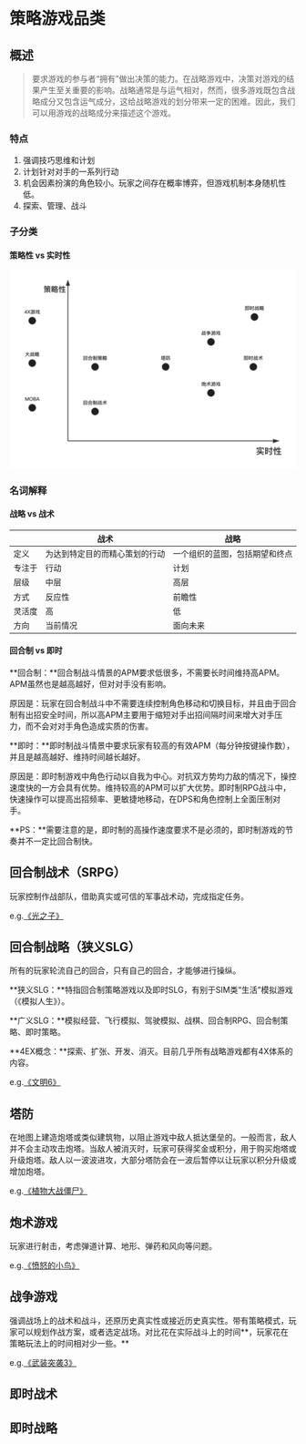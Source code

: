 # 策略游戏品类

## 概述

> 要求游戏的参与者“拥有”做出决策的能力。在战略游戏中，决策对游戏的结果产生至关重要的影响。战略通常是与运气相对，然而，很多游戏既包含战略成分又包含运气成分，这给战略游戏的划分带来一定的困难。因此，我们可以用游戏的战略成分来描述这个游戏。

### 特点

1. 强调技巧思维和计划
2. 计划针对对手的一系列行动
3. 机会因素扮演的角色较小。玩家之间存在概率博弈，但游戏机制本身随机性低。
4. 探索、管理、战斗

### 子分类

#### 策略性 vs 实时性

![image-20210326140158714](策略游戏品类分析.assets/image-20210326140158714.png)

### 名词解释
#### 战略 vs 战术

|        | 战术                           | 战略                           |
| ------ | ------------------------------ | ------------------------------ |
| 定义   | 为达到特定目的而精心策划的行动 | 一个组织的蓝图，包括期望和终点 |
| 专注于 | 行动                           | 计划                           |
| 层级   | 中层                           | 高层                           |
| 方式   | 反应性                         | 前瞻性                         |
| 灵活度 | 高                             | 低                             |
| 方向   | 当前情况                       | 面向未来                       |

#### 回合制 vs 即时

**回合制：**回合制战斗情景的APM要求低很多，不需要长时间维持高APM。APM虽然也是越高越好，但对对手没有影响。

原因是：玩家在回合制战斗中不需要连续控制角色移动和切换目标，并且由于回合制有出招安全时间，所以高APM主要用于缩短对手出招间隔时间来增大对手压力，而不会对对手角色造成实质的伤害。

**即时：**即时制战斗情景中要求玩家有较高的有效APM（每分钟按键操作数），并且是越高越好、维持时间越长越好。

原因是：即时制游戏中角色行动以自我为中心。对抗双方势均力敌的情况下，操控速度快的一方会具有优势。维持较高的APM可以扩大优势。即时制RPG战斗中，快速操作可以提高出招频率、更敏捷地移动，在DPS和角色控制上全面压制对手。

**PS：**需要注意的是，即时制的高操作速度要求不是必须的，即时制游戏的节奏并不一定比回合制快。

## 回合制战术（SRPG）

玩家控制作战部队，借助真实或可信的军事战术动，完成指定任务。

e.g.[《光之子》](https://www.bilibili.com/video/BV1oJ411w7fA?p=7	)

## 回合制战略（狭义SLG）

所有的玩家轮流自己的回合，只有自己的回合，才能够进行操纵。

**狭义SLG：**特指回合制策略游戏以及即时SLG，有别于SIM类“生活”模拟游戏（《模拟人生》）。

**广义SLG：**模拟经营、飞行模拟、驾驶模拟、战棋、回合制RPG、回合制策略、即时策略。

**4EX概念：**探索、扩张、开发、消灭。目前几乎所有战略游戏都有4X体系的内容。

e.g.[《文明6》](https://www.bilibili.com/video/BV1Cs411c7a2?from=search&seid=6324456614001227037)

## 塔防

在地图上建造炮塔或类似建筑物，以阻止游戏中敌人抵达堡垒的。一般而言，敌人并不会主动攻击炮塔。当敌人被消灭时，玩家可获得奖金或积分，用于购买炮塔或升级炮塔。敌人以一波波进攻，大部分塔防会在一波后暂停以让玩家以积分升级或增加炮塔。

e.g.[《植物大战僵尸》](https://www.bilibili.com/video/BV12b41167b7?from=search&seid=16238394289052775224)

## 炮术游戏

玩家进行射击，考虑弹道计算、地形、弹药和风向等问题。

e.g.[《愤怒的小鸟》](https://www.bilibili.com/video/BV1di4y1G72x?from=search&seid=9190678317937390977)

## 战争游戏

强调战场上的战术和战斗，还原历史真实性或接近历史真实性。带有策略模式，玩家可以规划作战方案，或者选定战场。对比花在实际战斗上的时间**，玩家花在策略玩法上的时间相对少⼀些。**

e.g.[《武装突袭3》](https://www.bilibili.com/video/BV1dx411G7x3?from=search&seid=6674406033122374612)

## 即时战术

## 即时战略

